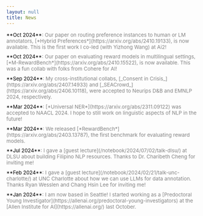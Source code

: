 ```yaml
---
layout: null
title: News
---
```


<div class="news-item">
<p><span class="date">**Oct 2024**</span>: Our paper on routing preference instances to human or LM annotators, [*Hybrid Preferences*](https://arxiv.org/abs/2410.19133), is now available. This is the first work I co-led (with Yizhong Wang) at Ai2!</p>
</div>

<div class="news-item">
<p><span class="date">**Oct 2024**</span>: Our paper on evaluating reward models in multilingual settings, [*M-RewardBench*](https://arxiv.org/abs/2410.15522), is now available. This was a fun collab with folks from Cohere for AI!</p>
</div>

<div class="news-item">
<p><span class="date">**Sep 2024**</span>: My cross-institutional collabs, [_Consent in Crisis_](https://arxiv.org/abs/2407.14933) and [_SEACrowd_](https://arxiv.org/abs/2406.10118), were accepted to Neurips D&B and EMNLP 2024, respectively.</p>
</div>

<div class="news-item">
<p><span class="date">**Mar 2024**</span>: [*Universal NER*](https://arxiv.org/abs/2311.09122) was accepted to NAACL 2024. I hope to still work on linguistic aspects of NLP in the future!</p>
</div>

<div class="news-item">
<p><span class="date">**Mar 2024**</span>: We released [*RewardBench*](https://arxiv.org/abs/2403.13787), the first benchmark for evaluating reward models.</p>
</div>

<div class="news-item">
<p><span class="date">**Jul 2024**</span>: I gave a [guest lecture](/notebook/2024/07/02/talk-dlsu/) at DLSU about building Filipino NLP resources. Thanks to Dr. Charibeth Cheng for inviting me!</p>
</div>

<div class="news-item">
<p><span class="date">**Feb 2024**</span>: I gave a [guest lecture](/notebook/2024/02/21/talk-unc-charlotte/) at UNC Charlotte about how we can use LLMs for data annotation. Thanks Ryan Wesslen and Chang Hsin Lee for inviting me!</p>
</div>

<div class="news-item">
<p><span class="date">**Jan 2024**</span>: I am now based in Seattle! I started working as a [Predoctoral Young Investigator](https://allenai.org/predoctoral-young-investigators) at the [Allen Institute for AI](https://allenai.org/) last October.</p>
</div>

<style>
.news-item {
  margin-bottom: 0.7em;
}
.news-item p {
  font-size: 0.95em;
  margin: 0;
  color: #828282;
}
.news-item .date {
  color: #000000;
}
.news-item a {
  color: #828282;
  text-decoration: underline;
}
</style>
